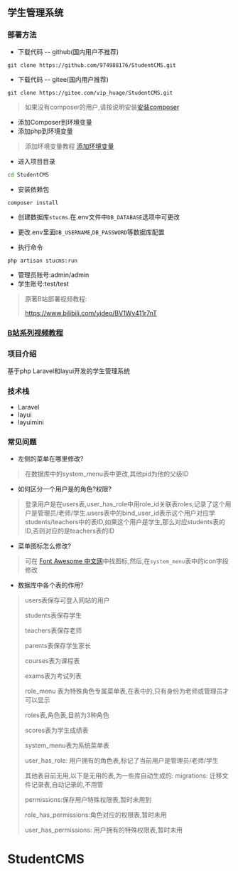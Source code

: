 ## 学生管理系统
### 部署方法

- 下载代码 -- github(国内用户不推荐)
```
git clone https://github.com/974988176/StudentCMS.git
```


- 下载代码 -- gitee(国内用户推荐)
```
git clone https://gitee.com/vip_huage/StudentCMS.git
```

> 如果没有composer的用户,请按说明安装[安装composer](https://www.php.cn/tool/composer/427612.html)

- 添加Composer到环境变量
- 添加php到环境变量

> 添加环境变量教程 [添加环境变量](https://jingyan.baidu.com/article/47a29f24610740c0142399ea.html)

- 进入项目目录
```cmd
cd StudentCMS
```

- 安装依赖包
```
composer install
```


- 创建数据库`stucms`.在.env文件中`DB_DATABASE`选项中可更改

- 更改.env里面`DB_USERNAME`,`DB_PASSWORD`等数据库配置

- 执行命令
```cmd
php artisan stucms:run
```

- 管理员账号:admin/admin
- 学生账号:test/test

>
> 原著B站部署视频教程:
>
> https://www.bilibili.com/video/BV1Wv411r7nT
>

### [B站系列视频教程](https://space.bilibili.com/260594621/video)

### 项目介绍
基于php Laravel和layui开发的学生管理系统

### 技术栈
- Laravel
- layui
- layuimini

### 常见问题

- 左侧的菜单在哪里修改?
> 在数据库中的system_menu表中更改,其他pid为他的父级ID
>

- 如何区分一个用户是的角色?权限?
> 登录用户是在users表,user_has_role中用role_id关联表roles,记录了这个用户是管理员/老师/学生.users表中的bind_user_id表示这个用户对应学students/teachers中的表ID,如果这个用户是学生,那么对应students表的ID,否则对应的是teachers表的ID

- 菜单图标怎么修改?
> 可在 [Font Awesome 中文网](http://www.fontawesome.com.cn/faicons/)中找图标,然后,在`system_menu`表中的icon字段修改
>

- 数据库中各个表的作用?

> users表保存可登入网站的用户
>
> students表保存学生
>
> teachers表保存老师
>
> parents表保存学生家长
>
> courses表为课程表
>
> exams表为考试列表
>
> role_menu 表为特殊角色专属菜单表,在表中的,只有身份为老师或管理员才可以显示
>
> roles表,角色表,目前为3种角色
>
> scores表为学生成绩表
>
> system_menu表为系统菜单表
>
> user_has_role: 用户拥有的角色表,标记了当前用户是管理员/老师/学生
>
> 其他表目前无用,以下是无用的表,为一些库自动生成的:
> migrations: 迁移文件记录表,自动记录的,不用管
>
> permissions:保存用户特殊权限表,暂时未用到
>
> role_has_permissions:角色对应的权限表,暂时未用
>
> user_has_permissions: 用户拥有的特殊权限表,暂时未用

# StudentCMS
